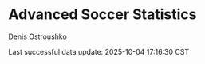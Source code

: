 # Advanced Soccer Statistics
Denis Ostroushko

<!-- gfm -->

Last successful data update: 2025-10-04 17:16:30 CST
